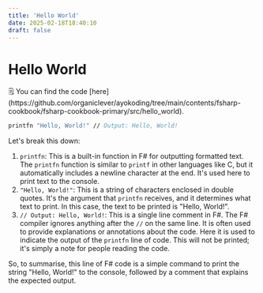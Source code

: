 ```yaml
---
title: 'Hello World'
date: 2025-02-18T18:40:10
draft: false
---
```


# Hello World

<aside>
🗒️ You can find the code [here](https://github.com/organiclever/ayokoding/tree/main/contents/fsharp-cookbook/fsharp-cookbook-primary/src/hello_world).

</aside>

```fsharp
printfn "Hello, World!" // Output: Hello, World!
```

Let's break this down:

1. `printfn`: This is a built-in function in F# for outputting formatted text. The `printfn` function is similar to `printf` in other languages like C, but it automatically includes a newline character at the end. It's used here to print text to the console.
2. `"Hello, World!"`: This is a string of characters enclosed in double quotes. It's the argument that `printfn` receives, and it determines what text to print. In this case, the text to be printed is "Hello, World!".
3. `// Output: Hello, World!`: This is a single line comment in F#. The F# compiler ignores anything after the `//` on the same line. It is often used to provide explanations or annotations about the code. Here it is used to indicate the output of the `printfn` line of code. This will not be printed; it's simply a note for people reading the code.

So, to summarise, this line of F# code is a simple command to print the string "Hello, World!" to the console, followed by a comment that explains the expected output.
